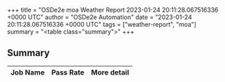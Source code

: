 +++
title = "OSDe2e moa Weather Report 2023-01-24 20:11:28.067516336 +0000 UTC"
author = "OSDe2e Automation"
date = "2023-01-24 20:11:28.067516336 +0000 UTC"
tags = ["weather-report", "moa"]
summary = "<table class=\"summary\"></table>"
+++
## Summary

| Job Name | Pass Rate | More detail |
|----------|-----------|-------------|




